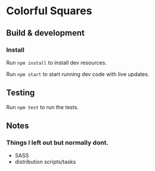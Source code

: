 # Colorful Squares

## Build & development

### Install

Run `npm install` to install dev resources.

Run `npm start` to start running dev code with live updates.

## Testing

Run `npm test` to run the tests.
 


## Notes 

### Things I left out but normally dont.
   - SASS  
   - distribution scripts/tasks 

